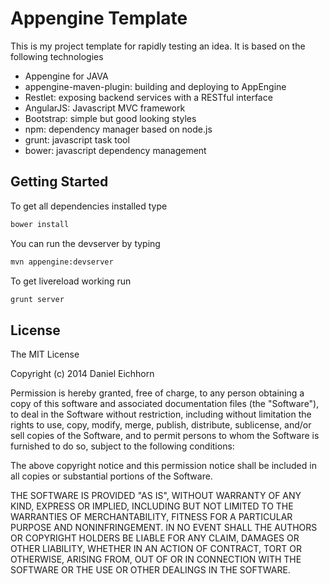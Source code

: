 # Appengine Template

This is my project template for rapidly testing an idea. It is based on the following technologies
* Appengine for JAVA
* appengine-maven-plugin: building and deploying to AppEngine
* Restlet: exposing backend services with a RESTful interface
* AngularJS: Javascript MVC framework
* Bootstrap: simple but good looking styles
* npm: dependency manager based on node.js
* grunt: javascript task tool
* bower: javascript dependency management

## Getting Started
To get all dependencies installed type
```html
bower install
```

You can run the devserver by typing
```html
mvn appengine:devserver
```

To get livereload working run
```html
grunt server
```

## License

The MIT License

Copyright (c) 2014 Daniel Eichhorn

Permission is hereby granted, free of charge, to any person obtaining a copy
of this software and associated documentation files (the "Software"), to deal
in the Software without restriction, including without limitation the rights
to use, copy, modify, merge, publish, distribute, sublicense, and/or sell
copies of the Software, and to permit persons to whom the Software is
furnished to do so, subject to the following conditions:

The above copyright notice and this permission notice shall be included in
all copies or substantial portions of the Software.

THE SOFTWARE IS PROVIDED "AS IS", WITHOUT WARRANTY OF ANY KIND, EXPRESS OR
IMPLIED, INCLUDING BUT NOT LIMITED TO THE WARRANTIES OF MERCHANTABILITY,
FITNESS FOR A PARTICULAR PURPOSE AND NONINFRINGEMENT. IN NO EVENT SHALL THE
AUTHORS OR COPYRIGHT HOLDERS BE LIABLE FOR ANY CLAIM, DAMAGES OR OTHER
LIABILITY, WHETHER IN AN ACTION OF CONTRACT, TORT OR OTHERWISE, ARISING FROM,
OUT OF OR IN CONNECTION WITH THE SOFTWARE OR THE USE OR OTHER DEALINGS IN
THE SOFTWARE.